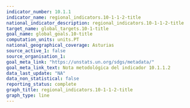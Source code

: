 ```yaml
---
indicator_number: 10.1.1
indicator_name: regional_indicators.10-1-1-2-title
national_indicator_description: regional_indicators.10-1-1-2-title
target_name: global_targets.10-1-title
goal_name: global_goals.10-title
computation_units: units.PT
national_geographical_coverage: Asturias
source_active_1: false
source_organisation_1:  
goal_meta_link: "https://unstats.un.org/sdgs/metadata/"
goal_meta_link_text: Nota metodológica del indicador 10.1.1.2
data_last_update: "NA"
data_non_statistical: false
reporting_status: complete
graph_title: regional_indicators.10-1-1-2-title
graph_type: line
---
```

